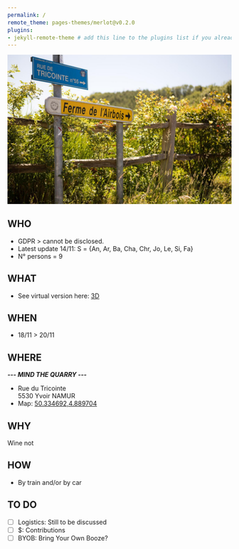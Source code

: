 ```yaml
---
permalink: /
remote_theme: pages-themes/merlot@v0.2.0
plugins:
- jekyll-remote-theme # add this line to the plugins list if you already have one
---
```


![alt image](260650734.jpg "Rue du Tricointe 5530 Yvoir")<br>

## WHO

- GDPR > cannot be disclosed.
- Latest update 14/11: S = {An, Ar, Ba, Cha, Chr, Jo, Le, Si, Fa}
- N° persons = 9

## WHAT

- See virtual version here: [3D](https://my.matterport.com/show/?m=GHvoKFJAGii)

## WHEN

- 18/11 > 20/11

## WHERE

**_--- MIND THE QUARRY ---_**
- Rue du Tricointe<br>
5530 Yvoir NAMUR
- Map: [50.334692,4.889704](https://maps.google.com/?q=50.334692,4.889704)

## WHY

Wine not

## HOW

- By train and/or by car

## TO DO

- [ ]  Logistics: Still to be discussed
- [ ]  $: Contributions
- [ ]  BYOB: Bring Your Own Booze?
